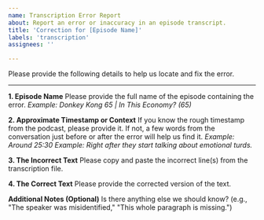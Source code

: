 ```yaml
---
name: Transcription Error Report
about: Report an error or inaccuracy in an episode transcript.
title: 'Correction for [Episode Name]'
labels: 'transcription'
assignees: ''

---
```


Please provide the following details to help us locate and fix the error.

---

**1. Episode Name**
Please provide the full name of the episode containing the error.
*Example: Donkey Kong 65 | In This Economy? (65)*

**2. Approximate Timestamp or Context**
If you know the rough timestamp from the podcast, please provide it. If not, a few words from the conversation just before or after the error will help us find it.
*Example: Around 25:30*
*Example: Right after they start talking about emotional turds.*

**3. The Incorrect Text**
Please copy and paste the incorrect line(s) from the transcription file.

**4. The Correct Text**
Please provide the corrected version of the text.

**Additional Notes (Optional)**
Is there anything else we should know? (e.g., "The speaker was misidentified," "This whole paragraph is missing.")